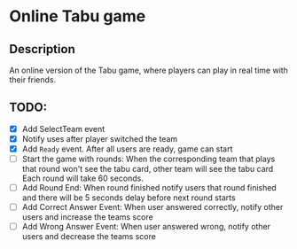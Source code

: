 # Online Tabu game

## Description
An online version of the Tabu game, where players can play in real time with their friends.

## TODO:
* [x] Add SelectTeam event
* [x] Notify uses after player switched the team
* [x] Add `Ready` event. After all users are ready, game can start
* [ ] Start the game with rounds: When the corresponding team that plays that round won't see the tabu card, other team will see the tabu card Each round will take 60 seconds. 
* [ ] Add Round End: When round finished notify users that round finished
  and there will be 5 seconds delay before next round starts
* [ ] Add Correct Answer Event: When user answered correctly, notify other users and increase the teams score
* [ ] Add Wrong Answer Event: When user answered wrong, notify other users and decrease the teams score
